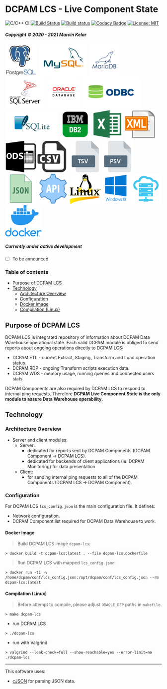 # DCPAM LCS - Live Component State
![C/C++ CI](https://github.com/OrionExplorer/dcpam/workflows/C/C++%20CI/badge.svg) [![Build Status](https://travis-ci.org/OrionExplorer/dcpam.svg?branch=master)](https://travis-ci.org/OrionExplorer/dcpam) [![Build status](https://ci.appveyor.com/api/projects/status/43le8rn6721j8jtj/branch/master?svg=true)](https://ci.appveyor.com/project/OrionExplorer/dcpam/branch/master) [![Codacy Badge](https://app.codacy.com/project/badge/Grade/f5c3afcc56ab4e14910d7f68038d732a)](https://www.codacy.com/manual/OrionExplorer/dcpam?utm_source=github.com&amp;utm_medium=referral&amp;utm_content=OrionExplorer/dcpam&amp;utm_campaign=Badge_Grade) [![License: MIT](https://img.shields.io/badge/License-MIT-brightgreen.svg)](https://opensource.org/licenses/MIT)
##### Copyright © 2020 - 2021 Marcin Kelar
![PostgreSQL](https://raw.githubusercontent.com/OrionExplorer/dcpam/master/docs/postgresql102x100.png) ![MySQL](https://raw.githubusercontent.com/OrionExplorer/dcpam/master/docs/mysql159x100.png) ![MariaDB](https://raw.githubusercontent.com/OrionExplorer/dcpam/master/docs/mariadb100x100.png) ![Microsoft SQL Server](https://raw.githubusercontent.com/OrionExplorer/dcpam/master/docs/sqlserver134x100.png) ![Oracle Database](https://raw.githubusercontent.com/OrionExplorer/dcpam/master/docs/oracle100x100.png) ![ODBC](https://raw.githubusercontent.com/OrionExplorer/dcpam/master/docs/odbc199x100.png) ![SQLite3](https://raw.githubusercontent.com/OrionExplorer/dcpam/master/docs/sqlite171x100.png) ![IBM Db2](https://raw.githubusercontent.com/OrionExplorer/dcpam/master/docs/ibmdb2100x100.png) ![XLSX](https://raw.githubusercontent.com/OrionExplorer/dcpam/master/docs/xlsx100x100.png) ![XML](https://raw.githubusercontent.com/OrionExplorer/dcpam/master/docs/xml100x100.png) ![ODS](https://raw.githubusercontent.com/OrionExplorer/dcpam/master/docs/ods100x100.png) ![CSV](https://raw.githubusercontent.com/OrionExplorer/dcpam/master/docs/csv100x100.png) ![TSV](https://raw.githubusercontent.com/OrionExplorer/dcpam/master/docs/tsv100x100.png) ![PSV](https://raw.githubusercontent.com/OrionExplorer/dcpam/master/docs/psv100x100.png) ![JSON](https://raw.githubusercontent.com/OrionExplorer/dcpam/master/docs/json100x100.png) ![API](https://raw.githubusercontent.com/OrionExplorer/dcpam/master/docs/api100x100.png) ![Linux](https://raw.githubusercontent.com/OrionExplorer/dcpam/master/docs/linux100x100.png) ![Windows 10](https://raw.githubusercontent.com/OrionExplorer/dcpam/master/docs/windows87x100.png) ![Cloud](https://raw.githubusercontent.com/OrionExplorer/dcpam/master/docs/cloud100x100.png) ![Docker](https://raw.githubusercontent.com/OrionExplorer/dcpam/master/docs/docker176x100.png)

##### Currently under active development
* [ ] To be announced. 

### Table of contents
* [Purpose of DCPAM LCS](#purpose-of-dcpam-lcs)
* [Technology](#technology)
    * [Architecture Overview](#architecture-overview)
    * [Configuration](#configuration)
    * [Docker image](#docker-image)
    * [Compilation (Linux)](#compilation-linux)

## Purpose of DCPAM LCS
DCPAM LCS is integrated repository of information about DCPAM Data Warehouse operational state. Each valid DCPAM module is obliged to send reports about ongoing operations directly to DCPAM LCS:
* DCPAM ETL - current Extract, Staging, Transform and Load operation status.
* DCPAM RDP - ongoing Transform scripts execution data.
* DCPAM WDS - memory usage, running queries and connected users stats.

DCPAM Components are also required by DCPAM LCS to respond to internal ping requests. 
Therefore **DCPAM Live Component State is the only module to assure Data Warehouse operability**.

## Technology
### Architecture Overview
* Server and client modules:
	* Server:
		* dedicated for reports sent by DCPAM Components (DCPAM Component -> DCPAM LCS).
		* dedicated for backends of client applications (ie. DCPAM Monitoring) for data presentation
	* Client:
		* for sending internal ping requests to all of the DCPAM Components (DCPAM LCS -> DCPAM Component).

### Configuration
For DCPAM LCS `lcs_config.json` is the main configuration file. It defines:
* Network configuration.
* DCPAM Component list required for DCPAM Data Warehouse to work.

#### Docker image
> Build DCPAM LCS image `dcpam-lcs`:
```
> docker build -t dcpam-lcs:latest . --file dcpam-lcs.dockerfile
```
> Run DCPAM LCS with mapped `lcs_config.json`:
```
> docker run -ti -v /home/dcpam/conf/lcs_config.json:/opt/dcpam/conf/lcs_config.json --rm dcpam-lcs:latest
```

#### Compilation (Linux)
> Before attempt to compile, please adjust `ORACLE_DEP` paths in `makefile`.
```
> make dcpam-lcs
```
- run DCPAM LCS
```
> ./dcpam-lcs
```
- run with Valgrind
```
> valgrind --leak-check=full --show-reachable=yes --error-limit=no ./dcpam-lcs
```

---
This software uses:
* [cJSON](https://github.com/DaveGamble/cJSON "cJSON") for parsing JSON data.
